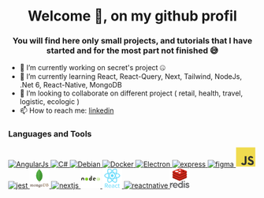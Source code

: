 <h1 align="center">Welcome 👋, on my github profil</h1>
<h3 align="center">You will find here only small projects, and tutorials that I have started and for the most part not finished 😅</h3>

- 🔭 I’m currently working on secret's project 🤐
- 🌱 I’m currently learning React, React-Query, Next, Tailwind, NodeJs, .Net 6, React-Native, MongoDB
- 👯 I’m looking to collaborate on different project ( retail, health, travel, logistic, ecologic )
- 📫 How to reach me: [linkedin](https://www.linkedin.com/in/kevin-grondin/)

### Languages and Tools

<p align="left">
  <a href="https://angularjs.org/" target="_blank"> <img src="https://cdn.jsdelivr.net/gh/devicons/devicon/icons/angularjs/angularjs-original-wordmark.svg" alt="AngularJs" width="40" height="40"/> </a>
  <a href="https://microsoft.com/" target="_blank"> <img src="https://cdn.jsdelivr.net/gh/devicons/devicon/icons/csharp/csharp-original.svg" alt="C#" width="40" height="40"/> </a>
  <a href="https://debian.org/" target="_blank"> <img src="https://cdn.jsdelivr.net/gh/devicons/devicon/icons/debian/debian-original-wordmark.svg" alt="Debian" width="40" height="40"/> </a>
  <a href="https://www.docker.com/" target="_blank"> <img src="https://cdn.jsdelivr.net/gh/devicons/devicon/icons/docker/docker-original-wordmark.svg" alt="Docker" width="40" height="40"/> </a>
  <a href="https://www.electronjs.org/" target="_blank"> <img src="https://cdn.jsdelivr.net/gh/devicons/devicon/icons/electron/electron-original.svg" alt="Electron" width="40" height="40"/> </a>
  <a href="https://expressjs.com" target="_blank"> <img src="https://cdn.jsdelivr.net/gh/devicons/devicon/icons/express/express-original-wordmark.svg" alt="express" width="40" height="40"/> </a> 
  <a href="https://www.figma.com/" target="_blank"> <img src="https://www.vectorlogo.zone/logos/figma/figma-icon.svg" alt="figma" width="40" height="40"/> </a> 
  <a href="https://developer.mozilla.org/en-US/docs/Web/JavaScript" target="_blank"> <img src="https://raw.githubusercontent.com/devicons/devicon/master/icons/javascript/javascript-original.svg" alt="javascript" width="40" height="40"/> </a> 
  <a href="https://jestjs.io" target="_blank"> <img src="https://www.vectorlogo.zone/logos/jestjsio/jestjsio-icon.svg" alt="jest" width="40" height="40"/> </a> 
  <a href="https://www.mongodb.com/" target="_blank"> <img src="https://raw.githubusercontent.com/devicons/devicon/master/icons/mongodb/mongodb-original-wordmark.svg" alt="mongodb" width="40" height="40"/> </a> 
  <a href="https://nextjs.org/" target="_blank"> <img src="https://cdn.worldvectorlogo.com/logos/nextjs-3.svg" alt="nextjs" width="40" height="40"/> </a> 
  <a href="https://nodejs.org" target="_blank"> <img src="https://raw.githubusercontent.com/devicons/devicon/master/icons/nodejs/nodejs-original-wordmark.svg" alt="nodejs" width="40" height="40"/> </a> 
  <a href="https://reactjs.org/" target="_blank"> <img src="https://raw.githubusercontent.com/devicons/devicon/master/icons/react/react-original-wordmark.svg" alt="react" width="40" height="40"/> </a> 
  <a href="https://reactnative.dev/" target="_blank"> <img src="https://reactnative.dev/img/header_logo.svg" alt="reactnative" width="40" height="40"/> </a> 
  <a href="https://redis.io" target="_blank"> <img src="https://raw.githubusercontent.com/devicons/devicon/master/icons/redis/redis-original-wordmark.svg" alt="redis" width="40" height="40"/> </a> 
</p>
